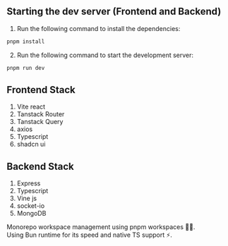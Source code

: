 ## Starting the dev server (Frontend and Backend)

1. Run the following command to install the dependencies:

```bash
pnpm install
```

2. Run the following command to start the development server:

```bash
pnpm run dev
```

## Frontend Stack
 1. Vite react
 2. Tanstack Router
 3. Tanstack Query
 4. axios
 5. Typescript
 6. shadcn ui

## Backend Stack 
  1. Express
  2. Typescript
  3. Vine js
  4. socket-io
  5. MongoDB

Monorepo workspace management using pnpm workspaces 🧑‍💻. <br>
Using Bun runtime for its speed and native TS support ⚡.


